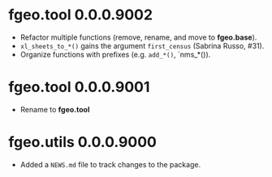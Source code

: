 # fgeo.tool 0.0.0.9002

* Refactor multiple functions (remove, rename, and move to __fgeo.base__).
* `xl_sheets_to_*()` gains the argument `first_census` (Sabrina Russo, #31).
* Organize functions with prefixes (e.g. `add_*()`, `nms_*()).

# fgeo.tool 0.0.0.9001

* Rename to __fgeo.tool__

# fgeo.utils 0.0.0.9000

* Added a `NEWS.md` file to track changes to the package.
